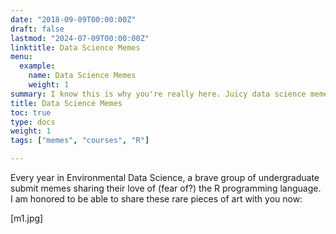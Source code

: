 ```yaml
---
date: "2018-09-09T00:00:00Z"
draft: false
lastmod: "2024-07-09T00:00:00Z"
linktitle: Data Science Memes
menu:
  example:
    name: Data Science Memes
    weight: 1
summary: I know this is why you're really here. Juicy data science memes made by Emory undergrads.
title: Data Science Memes
toc: true
type: docs
weight: 1
tags: ["memes", "courses", "R"]

---
```


Every year in Environmental Data Science, a brave group of undergraduate submit memes sharing their love of (fear of?) the R programming language. I am honored to be able to share these rare pieces of art with you now:

[m1.jpg]